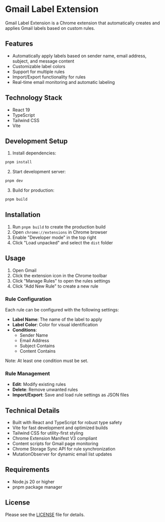 # Gmail Label Extension

Gmail Label Extension is a Chrome extension that automatically creates and applies Gmail labels based on custom rules.

## Features

- Automatically apply labels based on sender name, email address, subject, and message content
- Customizable label colors
- Support for multiple rules
- Import/Export functionality for rules
- Real-time email monitoring and automatic labeling

## Technology Stack

- React 19
- TypeScript
- Tailwind CSS
- Vite

## Development Setup

1. Install dependencies:

```bash
pnpm install
```

2. Start development server:

```bash
pnpm dev
```

3. Build for production:

```bash
pnpm build
```

## Installation

1. Run `pnpm build` to create the production build
2. Open `chrome://extensions` in Chrome browser
3. Enable "Developer mode" in the top right
4. Click "Load unpacked" and select the `dist` folder

## Usage

1. Open Gmail
2. Click the extension icon in the Chrome toolbar
3. Click "Manage Rules" to open the rules settings
4. Click "Add New Rule" to create a new rule

### Rule Configuration

Each rule can be configured with the following settings:

- **Label Name**: The name of the label to apply
- **Label Color**: Color for visual identification
- **Conditions**:
  - Sender Name
  - Email Address
  - Subject Contains
  - Content Contains

Note: At least one condition must be set.

### Rule Management

- **Edit**: Modify existing rules
- **Delete**: Remove unwanted rules
- **Import/Export**: Save and load rule settings as JSON files

## Technical Details

- Built with React and TypeScript for robust type safety
- Vite for fast development and optimized builds
- Tailwind CSS for utility-first styling
- Chrome Extension Manifest V3 compliant
- Content scripts for Gmail page monitoring
- Chrome Storage Sync API for rule synchronization
- MutationObserver for dynamic email list updates

## Requirements

- Node.js 20 or higher
- pnpm package manager

## License

Please see the [LICENSE](LICENSE) file for details.
